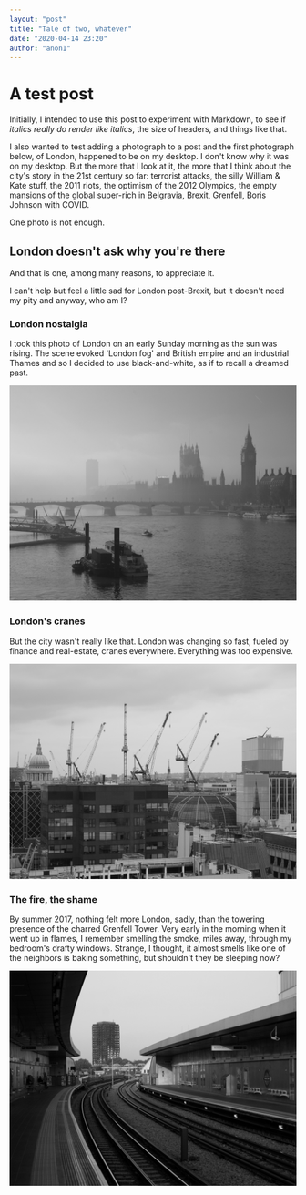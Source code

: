 ```yaml
---
layout: "post"
title: "Tale of two, whatever"
date: "2020-04-14 23:20"
author: "anon1"
---
```


# A test post
Initially, I intended to use this post to experiment with Markdown, to see if _italics really do render like italics_, the size of headers, and things like that.

I also wanted to test adding a photograph to a post and the first  photograph below, of London, happened to be on my desktop. I don't know why it was on my desktop. But the more that I look at it, the more that I think about the city's story in the 21st century so far: terrorist attacks, the silly William & Kate stuff, the 2011 riots, the optimism of the 2012 Olympics, the empty mansions of the global super-rich in Belgravia, Brexit, Grenfell, Boris Johnson with COVID.

One photo is not enough.

## London doesn't ask why you're there

And that is one, among many reasons, to appreciate it.

I can't help but feel a little sad for London post-Brexit, but it doesn't need my pity and anyway, who am I?

### London nostalgia

I took this photo of London on an early Sunday morning as the sun was rising. The scene evoked 'London fog' and British empire and an industrial Thames and so I decided to use black-and-white, as if to recall a dreamed past.

![london photo](/assets/images/london-thames-bw.jpg)

### London's cranes

But the city wasn't really like that. London was changing so fast, fueled by finance and real-estate, cranes everywhere. Everything was too expensive.

![London cranes](/assets/images/london-cranes-bw.jpeg)

### The fire, the shame

By summer 2017, nothing felt more London, sadly, than the towering presence of the charred Grenfell Tower. Very early in the morning when it went up in flames, I remember smelling the smoke, miles away, through my bedroom's drafty windows. Strange, I thought, it almost smells like one of the neighbors is baking something, but shouldn't they be sleeping now?

![london grenfell](/assets/images/london-grenfell-bw.jpeg)
